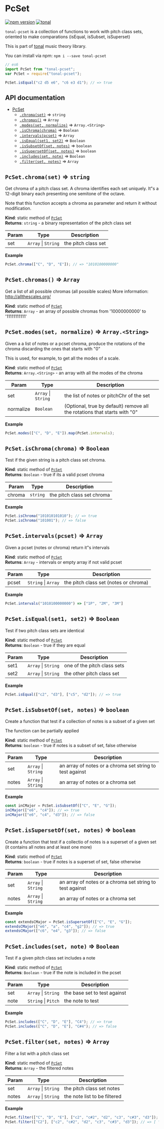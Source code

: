 <a name="module_PcSet"></a>

# PcSet

[![npm version](https://img.shields.io/npm/v/tonal-pcset.svg?style=flat-square)](https://www.npmjs.com/package/tonal-pcset)
[![tonal](https://img.shields.io/badge/tonal-pcset-yellow.svg?style=flat-square)](https://www.npmjs.com/browse/keyword/tonal)

`tonal-pcset` is a collection of functions to work with pitch class sets, oriented
to make comparations (isEqual, isSubset, isSuperset)

This is part of [tonal](https://www.npmjs.com/package/tonal) music theory library.

You can install via npm: `npm i --save tonal-pcset`

```js
// es6
import PcSet from "tonal-pcset";
var PcSet = require("tonal-pcset");

PcSet.isEqual("c2 d5 e6", "c6 e3 d1"); // => true
```

## API documentation

- [PcSet](#module_PcSet)
  - [`.chroma(set)`](#module_PcSet.chroma) ⇒ <code>string</code>
  - [`.chromas()`](#module_PcSet.chromas) ⇒ <code>Array</code>
  - [`.modes(set, normalize)`](#module_PcSet.modes) ⇒ <code>Array.&lt;String&gt;</code>
  - [`.isChroma(chroma)`](#module_PcSet.isChroma) ⇒ <code>Boolean</code>
  - [`.intervals(pcset)`](#module_PcSet.intervals) ⇒ <code>Array</code>
  - [`.isEqual(set1, set2)`](#module_PcSet.isEqual) ⇒ <code>Boolean</code>
  - [`.isSubsetOf(set, notes)`](#module_PcSet.isSubsetOf) ⇒ <code>boolean</code>
  - [`.isSupersetOf(set, notes)`](#module_PcSet.isSupersetOf) ⇒ <code>boolean</code>
  - [`.includes(set, note)`](#module_PcSet.includes) ⇒ <code>Boolean</code>
  - [`.filter(set, notes)`](#module_PcSet.filter) ⇒ <code>Array</code>

<a name="module_PcSet.chroma"></a>

## `PcSet.chroma(set)` ⇒ <code>string</code>

Get chroma of a pitch class set. A chroma identifies each set uniquely.
It"s a 12-digit binary each presenting one semitone of the octave.

Note that this function accepts a chroma as parameter and return it
without modification.

**Kind**: static method of [<code>PcSet</code>](#module_PcSet)  
**Returns**: <code>string</code> - a binary representation of the pitch class set

| Param | Type                                      | Description         |
| ----- | ----------------------------------------- | ------------------- |
| set   | <code>Array</code> \| <code>String</code> | the pitch class set |

**Example**

```js
PcSet.chroma(["C", "D", "E"]); // => "1010100000000"
```

<a name="module_PcSet.chromas"></a>

## `PcSet.chromas()` ⇒ <code>Array</code>

Get a list of all possible chromas (all possible scales)
More information: http://allthescales.org/

**Kind**: static method of [<code>PcSet</code>](#module_PcSet)  
**Returns**: <code>Array</code> - an array of possible chromas from '10000000000' to '11111111111'  
<a name="module_PcSet.modes"></a>

## `PcSet.modes(set, normalize)` ⇒ <code>Array.&lt;String&gt;</code>

Given a a list of notes or a pcset chroma, produce the rotations
of the chroma discarding the ones that starts with "0"

This is used, for example, to get all the modes of a scale.

**Kind**: static method of [<code>PcSet</code>](#module_PcSet)  
**Returns**: <code>Array.&lt;String&gt;</code> - an array with all the modes of the chroma

| Param     | Type                                      | Description                                                               |
| --------- | ----------------------------------------- | ------------------------------------------------------------------------- |
| set       | <code>Array</code> \| <code>String</code> | the list of notes or pitchChr of the set                                  |
| normalize | <code>Boolean</code>                      | (Optional, true by default) remove all the rotations that starts with "0" |

**Example**

```js
PcSet.modes(["C", "D", "E"]).map(PcSet.intervals);
```

<a name="module_PcSet.isChroma"></a>

## `PcSet.isChroma(chroma)` ⇒ <code>Boolean</code>

Test if the given string is a pitch class set chroma.

**Kind**: static method of [<code>PcSet</code>](#module_PcSet)  
**Returns**: <code>Boolean</code> - true if its a valid pcset chroma

| Param  | Type                | Description                |
| ------ | ------------------- | -------------------------- |
| chroma | <code>string</code> | the pitch class set chroma |

**Example**

```js
PcSet.isChroma("101010101010"); // => true
PcSet.isChroma("101001"); // => false
```

<a name="module_PcSet.intervals"></a>

## `PcSet.intervals(pcset)` ⇒ <code>Array</code>

Given a pcset (notes or chroma) return it"s intervals

**Kind**: static method of [<code>PcSet</code>](#module_PcSet)  
**Returns**: <code>Array</code> - intervals or empty array if not valid pcset

| Param | Type                                      | Description                           |
| ----- | ----------------------------------------- | ------------------------------------- |
| pcset | <code>String</code> \| <code>Array</code> | the pitch class set (notes or chroma) |

**Example**

```js
PcSet.intervals("1010100000000") => ["1P", "2M", "3M"]
```

<a name="module_PcSet.isEqual"></a>

## `PcSet.isEqual(set1, set2)` ⇒ <code>Boolean</code>

Test if two pitch class sets are identical

**Kind**: static method of [<code>PcSet</code>](#module_PcSet)  
**Returns**: <code>Boolean</code> - true if they are equal

| Param | Type                                      | Description                 |
| ----- | ----------------------------------------- | --------------------------- |
| set1  | <code>Array</code> \| <code>String</code> | one of the pitch class sets |
| set2  | <code>Array</code> \| <code>String</code> | the other pitch class set   |

**Example**

```js
PcSet.isEqual(["c2", "d3"], ["c5", "d2"]); // => true
```

<a name="module_PcSet.isSubsetOf"></a>

## `PcSet.isSubsetOf(set, notes)` ⇒ <code>boolean</code>

Create a function that test if a collection of notes is a
subset of a given set

The function can be partially applied

**Kind**: static method of [<code>PcSet</code>](#module_PcSet)  
**Returns**: <code>boolean</code> - true if notes is a subset of set, false otherwise

| Param | Type                                      | Description                                              |
| ----- | ----------------------------------------- | -------------------------------------------------------- |
| set   | <code>Array</code> \| <code>String</code> | an array of notes or a chroma set string to test against |
| notes | <code>Array</code> \| <code>String</code> | an array of notes or a chroma set                        |

**Example**

```js
const inCMajor = PcSet.isSubsetOf(["C", "E", "G"]);
inCMajor(["e6", "c4"]); // => true
inCMajor(["e6", "c4", "d3"]); // => false
```

<a name="module_PcSet.isSupersetOf"></a>

## `PcSet.isSupersetOf(set, notes)` ⇒ <code>boolean</code>

Create a function that test if a collectio of notes is a
superset of a given set (it contains all notes and at least one more)

**Kind**: static method of [<code>PcSet</code>](#module_PcSet)  
**Returns**: <code>boolean</code> - true if notes is a superset of set, false otherwise

| Param | Type                                      | Description                                              |
| ----- | ----------------------------------------- | -------------------------------------------------------- |
| set   | <code>Array</code> \| <code>String</code> | an array of notes or a chroma set string to test against |
| notes | <code>Array</code> \| <code>String</code> | an array of notes or a chroma set                        |

**Example**

```js
const extendsCMajor = PcSet.isSupersetOf(["C", "E", "G"]);
extendsCMajor(["e6", "a", "c4", "g2"]); // => true
extendsCMajor(["c6", "e4", "g3"]); // => false
```

<a name="module_PcSet.includes"></a>

## `PcSet.includes(set, note)` ⇒ <code>Boolean</code>

Test if a given pitch class set includes a note

**Kind**: static method of [<code>PcSet</code>](#module_PcSet)  
**Returns**: <code>Boolean</code> - true if the note is included in the pcset

| Param | Type                                      | Description                  |
| ----- | ----------------------------------------- | ---------------------------- |
| set   | <code>Array</code> \| <code>String</code> | the base set to test against |
| note  | <code>String</code> \| <code>Pitch</code> | the note to test             |

**Example**

```js
PcSet.includes(["C", "D", "E"], "C4"); // => true
PcSet.includes(["C", "D", "E"], "C#4"); // => false
```

<a name="module_PcSet.filter"></a>

## `PcSet.filter(set, notes)` ⇒ <code>Array</code>

Filter a list with a pitch class set

**Kind**: static method of [<code>PcSet</code>](#module_PcSet)  
**Returns**: <code>Array</code> - the filtered notes

| Param | Type                                      | Description                  |
| ----- | ----------------------------------------- | ---------------------------- |
| set   | <code>Array</code> \| <code>String</code> | the pitch class set notes    |
| notes | <code>Array</code> \| <code>String</code> | the note list to be filtered |

**Example**

```js
PcSet.filter(["C", "D", "E"], ["c2", "c#2", "d2", "c3", "c#3", "d3"]); // => [ "c2", "d2", "c3", "d3" ])
PcSet.filter(["C2"], ["c2", "c#2", "d2", "c3", "c#3", "d3"]); // => [ "c2", "c3" ])
```
